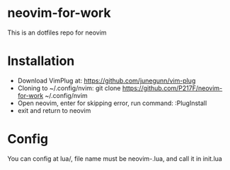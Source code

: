 # neovim-for-work
This is an dotfiles repo for neovim  

# Installation
- Download VimPlug at: https://github.com/junegunn/vim-plug  
- Cloning to ~/.config/nvim: git clone https://github.com/P217F/neovim-for-work ~/.config/nvim  
- Open neovim, enter for skipping error, run command: :PlugInstall  
- exit and return to neovim  

# Config
You can config at lua/, file name must be neovim-<type plugins>.lua, and call it in init.lua  
